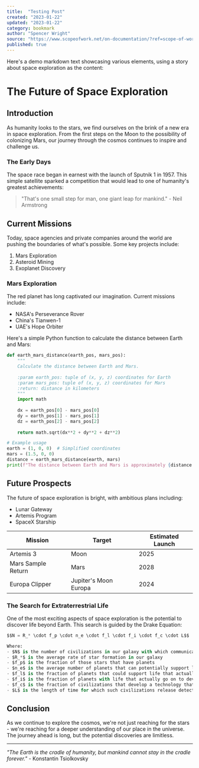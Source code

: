 ```yaml
---
title:  "Testing Post"
created: "2023-01-22"
updated: "2023-01-22"
category: bookmark
author: "Spencer Wright"
source: "https://www.scopeofwork.net/on-documentation/?ref=scope-of-work-newsletter"
published: true
---
```

Here's a demo markdown text showcasing various elements, using a story about space exploration as the content:

# The Future of Space Exploration

## Introduction

As humanity looks to the stars, we find ourselves on the brink of a new era in space exploration. From the first steps on the Moon to the possibility of colonizing Mars, our journey through the cosmos continues to inspire and challenge us.

### The Early Days

The space race began in earnest with the launch of Sputnik 1 in 1957. This simple satellite sparked a competition that would lead to one of humanity's greatest achievements:

> "That's one small step for man, one giant leap for mankind." - Neil Armstrong

## Current Missions

Today, space agencies and private companies around the world are pushing the boundaries of what's possible. Some key projects include:

1. Mars Exploration
2. Asteroid Mining
3. Exoplanet Discovery

### Mars Exploration

The red planet has long captivated our imagination. Current missions include:

- NASA's Perseverance Rover
- China's Tianwen-1
- UAE's Hope Orbiter

Here's a simple Python function to calculate the distance between Earth and Mars:

```python
def earth_mars_distance(earth_pos, mars_pos):
    """
    Calculate the distance between Earth and Mars.
    
    :param earth_pos: tuple of (x, y, z) coordinates for Earth
    :param mars_pos: tuple of (x, y, z) coordinates for Mars
    :return: distance in kilometers
    """
    import math
    
    dx = earth_pos[0] - mars_pos[0]
    dy = earth_pos[1] - mars_pos[1]
    dz = earth_pos[2] - mars_pos[2]
    
    return math.sqrt(dx**2 + dy**2 + dz**2)

# Example usage
earth = (1, 0, 0)  # Simplified coordinates
mars = (1.5, 0, 0)
distance = earth_mars_distance(earth, mars)
print(f"The distance between Earth and Mars is approximately {distance:.2f} AU")
```

## Future Prospects

The future of space exploration is bright, with ambitious plans including:

- Lunar Gateway
- Artemis Program
- SpaceX Starship

| Mission | Target | Estimated Launch |
|---------|--------|------------------|
| Artemis 3 | Moon | 2025 |
| Mars Sample Return | Mars | 2028 |
| Europa Clipper | Jupiter's Moon Europa | 2024 |

### The Search for Extraterrestrial Life

One of the most exciting aspects of space exploration is the potential to discover life beyond Earth. This search is guided by the Drake Equation:
```python
$$N = R_* \cdot f_p \cdot n_e \cdot f_l \cdot f_i \cdot f_c \cdot L$$

Where:
- $N$ is the number of civilizations in our galaxy with which communication might be possible
- $R_*$ is the average rate of star formation in our galaxy
- $f_p$ is the fraction of those stars that have planets
- $n_e$ is the average number of planets that can potentially support life per star that has planets
- $f_l$ is the fraction of planets that could support life that actually develop life at some point
- $f_i$ is the fraction of planets with life that actually go on to develop intelligent life
- $f_c$ is the fraction of civilizations that develop a technology that releases detectable signs of their existence into space
- $L$ is the length of time for which such civilizations release detectable signals into space
```
## Conclusion

As we continue to explore the cosmos, we're not just reaching for the stars - we're reaching for a deeper understanding of our place in the universe. The journey ahead is long, but the potential discoveries are limitless.

---

*"The Earth is the cradle of humanity, but mankind cannot stay in the cradle forever."* - Konstantin Tsiolkovsky
